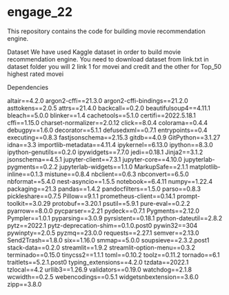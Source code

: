 # engage_22

This repository contains the code for building movie recommendation engine.

Dataset
 We have used Kaggle dataset in order to build movie recommendation engine.
 You need to download dataset from link.txt in dataset folder you will 2 link 1 for movei and credit and the other for Top_50 highest rated movei
 
 Dependencies
 
 altair==4.2.0
argon2-cffi==21.3.0
argon2-cffi-bindings==21.2.0
asttokens==2.0.5
attrs==21.4.0
backcall==0.2.0
beautifulsoup4==4.11.1
bleach==5.0.0
blinker==1.4
cachetools==5.1.0
certifi==2022.5.18.1
cffi==1.15.0
charset-normalizer==2.0.12
click==8.0.4
colorama==0.4.4
debugpy==1.6.0
decorator==5.1.1
defusedxml==0.7.1
entrypoints==0.4
executing==0.8.3
fastjsonschema==2.15.3
gitdb==4.0.9
GitPython==3.1.27
idna==3.3
importlib-metadata==4.11.4
ipykernel==6.13.0
ipython==8.3.0
ipython-genutils==0.2.0
ipywidgets==7.7.0
jedi==0.18.1
Jinja2==3.1.2
jsonschema==4.5.1
jupyter-client==7.3.1
jupyter-core==4.10.0
jupyterlab-pygments==0.2.2
jupyterlab-widgets==1.1.0
MarkupSafe==2.1.1
matplotlib-inline==0.1.3
mistune==0.8.4
nbclient==0.6.3
nbconvert==6.5.0
nbformat==5.4.0
nest-asyncio==1.5.5
notebook==6.4.11
numpy==1.22.4
packaging==21.3
pandas==1.4.2
pandocfilters==1.5.0
parso==0.8.3
pickleshare==0.7.5
Pillow==9.1.1
prometheus-client==0.14.1
prompt-toolkit==3.0.29
protobuf==3.20.1
psutil==5.9.1
pure-eval==0.2.2
pyarrow==8.0.0
pycparser==2.21
pydeck==0.7.1
Pygments==2.12.0
Pympler==1.0.1
pyparsing==3.0.9
pyrsistent==0.18.1
python-dateutil==2.8.2
pytz==2022.1
pytz-deprecation-shim==0.1.0.post0
pywin32==304
pywinpty==2.0.5
pyzmq==23.0.0
requests==2.27.1
semver==2.13.0
Send2Trash==1.8.0
six==1.16.0
smmap==5.0.0
soupsieve==2.3.2.post1
stack-data==0.2.0
streamlit==1.9.2
streamlit-option-menu==0.3.2
terminado==0.15.0
tinycss2==1.1.1
toml==0.10.2
toolz==0.11.2
tornado==6.1
traitlets==5.2.1.post0
typing_extensions==4.2.0
tzdata==2022.1
tzlocal==4.2
urllib3==1.26.9
validators==0.19.0
watchdog==2.1.8
wcwidth==0.2.5
webencodings==0.5.1
widgetsnbextension==3.6.0
zipp==3.8.0


